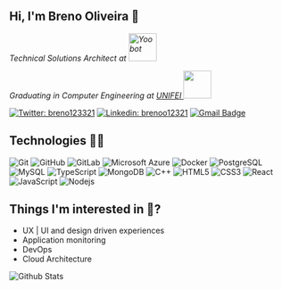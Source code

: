 ## Hi, I'm Breno Oliveira 👋
<p><em> Technical Solutions Architect at <a target="_blank" rel="noopener noreferrer" href="https://www.yoobot.com.br"><img src="https://i.imgur.com/IEcw1jv.png" alt="Yoobot" width="50" /></a></em></p>
  <p><em> Graduating in Computer Engineering at <a target="_blank" rel="noopener noreferrer" href="https://unifei.edu.br/" >UNIFEI </a><img src="https://media.giphy.com/media/WoWm8YzFQJg5i/giphy.gif" width="50"/></em></p>
  
[![Twitter: breno123321](https://img.shields.io/twitter/follow/breno123321?color=blue&label=Twitter&logo=Twitter&style=flat-square)](https://twitter.com/breno123321)
[![Linkedin: brenoo12321](https://img.shields.io/badge/-breno12321-blue?style=flat-square&logo=Linkedin&logoColor=white&link=https://www.linkedin.com/in/brenoo12321/)](https://www.linkedin.com/in/breno12321/)
[![Gmail Badge](https://img.shields.io/badge/-breno.salgado05@gmail.com-c14438?style=flat-square&logo=Gmail&logoColor=white&link=mailto:breno.salgado05@gmail.com)](mailto:breno.salgado05@gmail.com)

## Technologies 👨‍💻
![Git](https://img.shields.io/badge/-Git-black?style=flat-square&logo=git)
![GitHub](https://img.shields.io/badge/-GitHub-181717?style=flat-square&logo=github)
![GitLab](https://img.shields.io/badge/-GitLab-FCA121?style=flat-square&logo=gitlab)
![Microsoft Azure](https://img.shields.io/badge/Microsoft%20Azure-232F7E?style=flat-square&logo=microsoft-azure)
![Docker](https://img.shields.io/badge/-Docker-black?style=flat-square&logo=docker)
![PostgreSQL](https://img.shields.io/badge/-PostgreSQL-336791?style=flat-square&logo=postgresql)
![MySQL](https://img.shields.io/badge/-MySQL-black?style=flat-square&logo=mysql)
![TypeScript](https://img.shields.io/badge/-TypeScript-007ACC?style=flat-square&logo=typescript)
![MongoDB](https://img.shields.io/badge/-MongoDB-black?style=flat-square&logo=mongodb)
![C++](https://img.shields.io/badge/-C++-00599C?style=flat-square&logo=c)
![HTML5](https://img.shields.io/badge/-HTML5-E34F26?style=flat-square&logo=html5&logoColor=white)
![CSS3](https://img.shields.io/badge/-CSS3-1572B6?style=flat-square&logo=css3)
![React](https://img.shields.io/badge/-React-black?style=flat-square&logo=react)
![JavaScript](https://img.shields.io/badge/-JavaScript-black?style=flat-square&logo=javascript)
![Nodejs](https://img.shields.io/badge/-Nodejs-black?style=flat-square&logo=Node.js)

## 

## Things I'm interested in 🤔?
* UX | UI and design driven experiences
* Application monitoring
* DevOps
* Cloud Architecture 

![Github Stats](https://github-readme-stats.vercel.app/api?username=breno12321&count_private=true&show_icons=true&include_all_commits=true)

